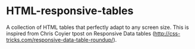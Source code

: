 HTML-responsive-tables
======================

A collection of HTML tables that perfectly adapt to any screen size. This is inspired from Chris Coyier tpost on Responsive Data tables (http://css-tricks.com/responsive-data-table-roundup/). 
